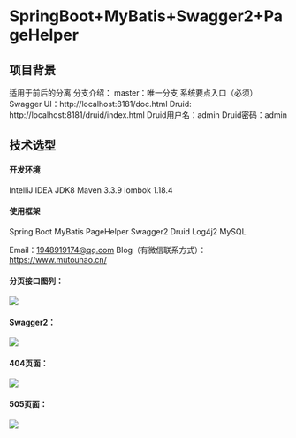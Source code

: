 # SpringBoot+MyBatis+Swagger2+PageHelper
## 项目背景
适用于前后的分离
分支介绍：
master：唯一分支
系统要点入口（必须）
Swagger UI：http://localhost:8181/doc.html
Druid:  http://localhost:8181/druid/index.html
Druid用户名：admin
Druid密码：admin

## 技术选型
#### 开发环境
IntelliJ IDEA
JDK8
Maven 3.3.9
lombok 1.18.4

#### 使用框架
Spring Boot
MyBatis
PageHelper
Swagger2
Druid
Log4j2 
MySQL 

Email：1948919174@qq.com
Blog（有微信联系方式）：https://www.mutounao.cn/ 




#### 分页接口图列：

![](F:\个人\笔记\img\1560007371942.png)



#### Swagger2：

![](F:\个人\笔记\img\20190609_Swagger2.png)


#### 404页面：

![](F:\个人\笔记\img\20190609_404.png)

#### 505页面：

![](F:\个人\笔记\img\20190609_505.png)

